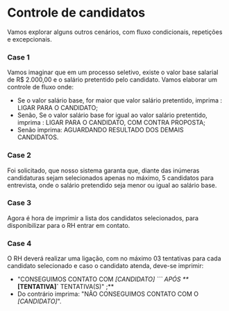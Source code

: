 # Controle de candidatos

Vamos explorar alguns outros cenários, com fluxo condicionais, repetições e excepcionais.

### Case 1

Vamos imaginar que em um processo seletivo, existe o valor base salarial de R$ 2.000,00 e o salário pretentido pelo
candidato. Vamos elaborar um controle de fluxo onde:

- Se o valor salário base, for maior que valor salário pretentido, imprima : LIGAR PARA O CANDIDATO;
- Senão, Se o valor salário base for igual ao valor salário pretentido, imprima : LIGAR PARA O CANDIDATO, COM CONTRA
  PROPOSTA;
- Senão imprima: AGUARDANDO RESULTADO DOS DEMAIS CANDIDATOS.

### Case 2

Foi solicitado, que nosso sistema garanta que, diante das inúmeras candidaturas sejam selecionados apenas no máximo, 5
candidatos para entrevista, onde o salário pretendido seja menor ou igual ao salário base.

### Case 3

Agora é hora de imprimir a lista dos candidatos selecionados, para disponibilizar para o RH entrar em contato.

### Case 4

O RH deverá realizar uma ligação, com no máximo 03 tentativas para cada candidato selecionado e caso o candidato atenda, deve-se imprimir:

- "CONSEGUIMOS CONTATO COM _[CANDIDATO] ``` APÓS **_**[TENTATIVA]`** TENTATIVA(S)" ;**
- Do contrário imprima: "NÃO CONSEGUIMOS CONTATO COM O _[CANDIDATO]_".